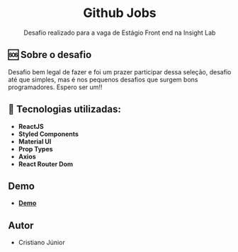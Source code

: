<h1 align="center">
    Github Jobs
</h1> 

<p align="center">
  Desafio realizado para a vaga de Estágio Front end na Insight Lab
</p>

🆘 Sobre o desafio
------------------
Desafio bem legal de fazer e foi um prazer participar dessa seleção, desafio até que simples, mas é nos pequenos desafios que surgem bons programadores. Espero ser um!!

:wrench: Tecnologias utilizadas:
----------------------

- **ReactJS**
- **Styled Components**
- **Material UI**
- **Prop Types**
- **Axios**
- **React Router Dom**

## Demo

- [**Demo**](https://githubjobsinsightlab.netlify.app/)

## Autor

- Cristiano Júnior
